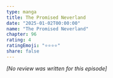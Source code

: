 ```yaml
---
type: manga
title: The Promised Neverland
date: "2025-01-02T00:00:00"
name: "The Promised Neverland"
chapter: 96
rating: 4
ratingEmoji: "⭐️⭐️⭐️⭐️"
share: false
---
```


_[No review was written for this episode]_